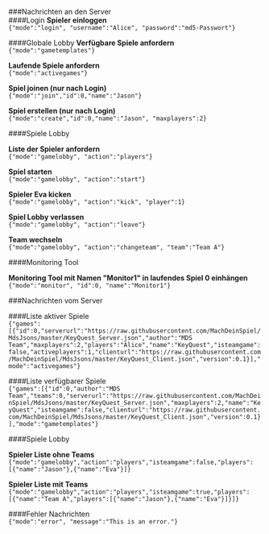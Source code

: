 ###Nachrichten an den Server  
####Login
**Spieler einloggen**  
```{"mode":"login", "username":"Alice", "password":"md5-Passwort"}```


####Globale Lobby
**Verfügbare Spiele anfordern**  
```{"mode":"gametemplates"}```

**Laufende Spiele anfordern**  
```{"mode":"activegames"}```

**Spiel joinen (nur nach Login)**  
```{"mode":"join","id":0,"name":"Jason"}```

**Spiel erstellen (nur nach Login)**  
```{"mode":"create","id":0,"name":"Jason", "maxplayers":2}```

####Spiele Lobby
 
**Liste der Spieler anfordern**  
```{"mode":"gamelobby", "action":"players"}```

**Spiel starten**  
```{"mode":"gamelobby", "action":"start"}```

**Spieler Eva kicken**  
```{"mode":"gamelobby", "action":"kick", "player":1}```

**Spiel Lobby verlassen**  
```{"mode":"gamelobby", "action":"leave"}```

**Team wechseln**  
```{"mode":"gamelobby", "action":"changeteam", "team":"Team A"}```


####Monitoring Tool  

**Monitoring Tool mit Namen "Monitor1" in laufendes Spiel 0 einhängen**  
```{"mode":"monitor", "id":0, "name":"Monitor1"}```

###Nachrichten vom Server  

####Liste aktiver Spiele  
```{"games":[{"id":0,"serverurl":"https://raw.githubusercontent.com/MachDeinSpiel/MdsJsons/master/KeyQuest_Server.json","author":"MDS Team","maxplayers":2,"players":"Alice","name":"KeyQuest","isteamgame":false,"activeplayers":1,"clienturl":"https://raw.githubusercontent.com/MachDeinSpiel/MdsJsons/master/KeyQuest_Client.json","version":0.1}],"mode":"activegames"}```  

####Liste verfügbarer Spiele  
```{"games":[{"id":0,"author":"MDS Team","teams":0,"serverurl":"https://raw.githubusercontent.com/MachDeinSpiel/MdsJsons/master/KeyQuest_Server.json","maxplayers":2,"name":"KeyQuest","isteamgame":false,"clienturl":"https://raw.githubusercontent.com/MachDeinSpiel/MdsJsons/master/KeyQuest_Client.json","version":0.1}],"mode":"gametemplates"}```

####Spiele Lobby

**Spieler Liste ohne Teams**  
```{"mode":"gamelobby","action":"players","isteamgame":false,"players":[{"name":"Jason"},{"name":"Eva"}]}```

**Spieler Liste mit Teams**  
```{"mode":"gamelobby","action":"players","isteamgame":true,"players":[{"name":"Team A","players":[{"name":"Jason"},{"name":"Eva"}]}]}```

####Fehler Nachrichten  
```{"mode":"error", "message":"This is an error."}```
